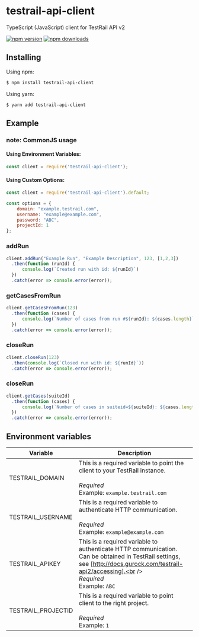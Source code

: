 # testrail-api-client
TypeScript (JavaScript) client for TestRail API v2

[![npm version](https://img.shields.io/npm/v/testrail-api-client.svg?style=flat-square)](https://www.npmjs.com/package/testrail-api-client)
[![npm downloads](https://img.shields.io/npm/dm/testrail-api-client.svg?style=flat-square)](http://npm-stat.com/charts.html?package=testrail-api-client)

## Installing

Using npm:

```bash
$ npm install testrail-api-client
```

Using yarn:

```bash
$ yarn add testrail-api-client
```

## Example

### note: CommonJS usage
#### Using Environment Variables:
```js
const client = require('testrail-api-client');
```
#### Using Custom Options:
```js
const client = require('testrail-api-client').default;

const options = {
    domain: "example.testrail.com",
    username: "example@example.com",
    password: "ABC",
    projectId: 1
};
```


### addRun
```js
client.addRun("Example Run", "Example Description", 123, [1,2,3])
  .then(function (runId) {
      console.log(`Created run with id: ${runId}`)
  })
  .catch(error => console.error(error));
```

### getCasesFromRun
```js
client.getCasesFromRun(123)
  .then(function (cases) {
      console.log(`Number of cases from run #${runId}: ${cases.length}`)
  })
  .catch(error => console.error(error));
```

### closeRun
```js
client.closeRun(123)
  .then(console.log(`Closed run with id: ${runId}`))
  .catch(error => console.error(error));
```

### closeRun
```js
client.getCases(suiteId)
  .then(function (cases) {
      console.log(`Number of cases in suiteid=${suiteId}: ${cases.length}`);
  })
  .catch(error => console.error(error));
```

## Environment variables
| Variable | Description   |
|-----------|---------------|
| TESTRAIL_DOMAIN                   | This is a required variable to point the client to your TestRail instance.<br /><br />_Required_<br />Example: `example.testrail.com` |
| TESTRAIL_USERNAME                   | This is a required variable to authenticate HTTP communication.<br /><br />_Required_<br />Example: `example@example.com` |
| TESTRAIL_APIKEY                   | This is a required variable to authenticate HTTP communication. Can be obtained in TestRail settings, see [http://docs.gurock.com/testrail-api2/accessing].<br /><br />_Required_<br />Example: `ABC` |
| TESTRAIL_PROJECTID                   | This is a required variable to point client to the right project.<br /><br />_Required_<br />Example: `1` |

